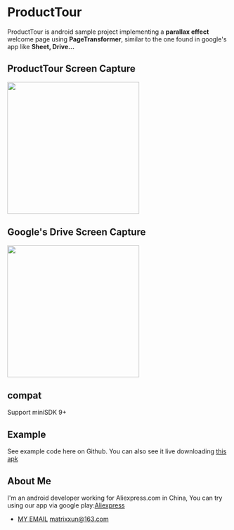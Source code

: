 # ProductTour
ProductTour is android sample project implementing a **parallax effect** welcome page using **PageTransformer**, similar to the one found in  google's app like **Sheet, Drive...**
## ProductTour Screen Capture
<img src="https://github.com/matrixxun/ProductTour/blob/master/art/run.gif" width="300">

## Google's Drive Screen Capture
<img src="https://github.com/matrixxun/ProductTour/blob/master/art/driver.gif" width="300">

## compat
Support miniSDK 9+

## Example
See example code here on Github. You can also see it live downloading [this apk](https://github.com/matrixxun/ProductTour/blob/master/app/app-debug.apk)

## About Me
I'm an android developer working for Aliexpress.com in China, You can try using our app via google play:[Aliexpress ](https://play.google.com/store/apps/details?id=com.alibaba.aliexpresshd)
* [MY EMAIL](mailto:matrixxun@163.com) matrixxun@163.com

